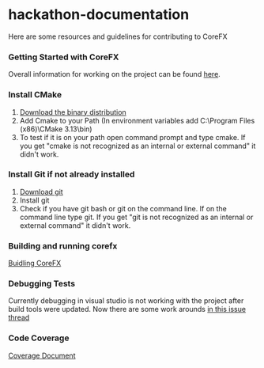 # hackathon-documentation
Here are some resources and guidelines for contributing to CoreFX                                                                        
### Getting Started with CoreFX
Overall information for working on the project can be found [here](https://diaryofadev.net/getting-started-contributing-to-corefx/).

### Install CMake
1. [Download the binary distribution](https://cmake.org/download/)
2. Add Cmake to your Path (In environment variables add C:\Program Files (x86)\CMake 3.13\bin\)
3. To test if it is on your path open command prompt and type cmake. If you get "cmake is not recognized as an internal or external command" it didn't work.

### Install Git if not already installed
1. [Download git](https://git-scm.com/downloads)
2. Install git
3. Check if you have git bash or git on the command line. If on the command line type git. If you get "git is not recognized as an internal or external command" it didn't work.

### Building and running corefx

[Buidling CoreFX](https://github.com/dotnet/corefx/blob/master/Documentation/project-docs/developer-guide.md)

### Debugging Tests 
Currently debugging in visual studio is not working with the project after build tools were updated. Now there are some work arounds [in this issue thread](https://github.com/dotnet/corefx/issues/30913) 

### Code Coverage
[Coverage Document](https://github.com/dotnet/corefx/blob/master/Documentation/building/code-coverage.md)







